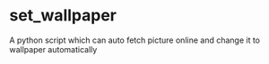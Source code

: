 set_wallpaper
=============

A python script which can auto fetch picture online and change it to wallpaper automatically
